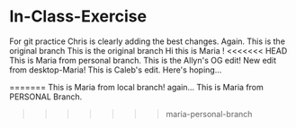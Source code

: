 # In-Class-Exercise
For git practice
Chris is clearly adding the best changes. Again.
This is the original branch
This is the original branch
Hi this is Maria !
<<<<<<< HEAD
This is Maria from personal branch.
This is the Allyn's OG edit!
New edit from desktop-Maria!
This is Caleb's edit. Here's hoping...

=======
This is Maria from local branch! again...
This is Maria from PERSONAL Branch.
>>>>>>> maria-personal-branch
